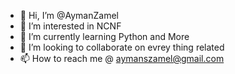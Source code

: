 - 👋 Hi, I’m @AymanZamel
- 👀 I’m interested in NCNF
- 🌱 I’m currently learning Python and More 
- 💞️ I’m looking to collaborate on evrey thing related 
- 📫 How to reach me @ aymanszamel@gmail.com

<!---
AymanZamel/AymanZamel is a ✨ special ✨ repository because its `README.md` (this file) appears on your GitHub profile.
You can click the Preview link to take a look at your changes.
--->
